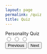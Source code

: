 ```yaml
---
layout: page
permalink: /quiz
title: Quiz
---
```

<head>
    <title>Personality Quiz</title>
    <link href="https://fonts.googleapis.com/css?family=Roboto" rel="stylesheet">
</head>

<body>
    <div class="quiz-container">
        <div class="title">Personality Quiz</div>
        <div id="question" class="question"></div>
        <label class="option">
            <input type="radio" name="option" value="1" />
            <span class="option1"></span>
        </label>
        <label class="option">
            <input type="radio" name="option" value="2" />
            <span class="option2"></span>
        </label>
        <label class="option">
            <input type="radio" name="option" value="3" />
            <span class="option3"></span>
        </label>
        <!-- Buttons -->
        <div class="controls">
            <button class="previous">Previous</button>
            <button class="next">Next</button>
        </div>
    </div>
    <div class="result">
    </div>
</body>

<script>
    const questions = [
  {
    "question": "Age range?",
    "answer1": "under 18",
    "answer1Total": "1",
    "answer2": "18 - 30",
    "answer2Total": "2",
    "answer3": "over 30",
    "answer3Total": "3"
  },
  {
    "question": "I am very imaginative.",
    "answer1": "Agree",
    "answer1Total": "1",
    "answer2": "Neutral",
    "answer2Total": "2",
    "answer3": "Disagree",
    "answer3Total": "3"
  },
  {
    "question":
      "Select in which order you would value these \"Money, Love & Career",
    "answer1": "Love, Career, Money",
    "answer1Total": "1",
    "answer2": "Money, Career, Love",
    "answer2Total": "3",
    "answer3": "Career, Love, Money",
    "answer3Total": "2"
  },
  {
    "question": "Best Sentence to describe you?",
    "answer1": "You feel superior to other people.",
    "answer1Total": "3",
    "answer2": "You consider yourself more practical than creative.",
    "answer2Total": "2",
    "answer3":
      "Winning a debate matters less to you than making sure no one gets upset.",
    "answer3Total": "1"
  },
  {
    "question": "Which best describes your relationship with food",
    "answer1": "You tend to over-eat when you have company.",
    "answer1Total": "1",
    "answer2": "You tend to eat snacks secretly.",
    "answer2Total": "2",
    "answer3": "You prepare food and don\’t even look at the recipe.",
    "answer3Total": "3"
  },
  {
    "question":
      "You make plans with a friend and they cancel on you, what do you do?",
    "answer1":
      "Say \"whatever\" and plan a night that'll be GREAT so they don't cancel again.",
    "answer1Total": "3",
    "answer2": "Feel hurt because you were looking forward to tonight.",
    "answer2Total": "2",
    "answer3": "No problem, you kinda wanted to stay home anyway.",
    "answer3Total": "1"
  },
  {
    "question": "Which of the following colors do you like most?",
    "answer1": "Black",
    "answer1Total": "1",
    "answer2": "Yellow or light blue",
    "answer2Total": "2",
    "answer3": "Red or orange",
    "answer3Total": "3"
  }
]


let currentQuestion = 0;
let score = [];
let selectedAnswersData = [];
const totalQuestions =questions.length;

const container = document.querySelector('.quiz-container');
const questionEl = document.querySelector('.question');
const option1 = document.querySelector('.option1');
const option2 = document.querySelector('.option2');
const option3 = document.querySelector('.option3');
const nextButton = document.querySelector('.next');
const previousButton = document.querySelector('.previous');
const restartButton = document.querySelector('.restart');
const result = document.querySelector('.result');

//Function to generate question 
function generateQuestions (index) {
    //Select each question by passing it a particular index
    const question = questions[index];
    const option1Total = questions[index].answer1Total;
    const option2Total = questions[index].answer2Total;
    const option3Total = questions[index].answer3Total;
    //Populate html elements 
    questionEl.innerHTML = `${index + 1}. ${question.question}`
    option1.setAttribute('data-total', `${option1Total}`);
    option2.setAttribute('data-total', `${option2Total}`);
    option3.setAttribute('data-total', `${option3Total}`);
    option1.innerHTML = `${question.answer1}`
    option2.innerHTML = `${question.answer2}`
    option3.innerHTML = `${question.answer3}`
}


function loadNextQuestion () {
    const selectedOption = document.querySelector('input[type="radio"]:checked');
    //Check if there is a radio input checked
    if(!selectedOption) {
        alert('Please select your answer!');
        return;
    }
    //Get value of selected radio
    const answerScore = Number(selectedOption.nextElementSibling.getAttribute('data-total'));

    ////Add the answer score to the score array
    score.push(answerScore);

    selectedAnswersData.push()
    

    const totalScore = score.reduce((total, currentNum) => total + currentNum);

    currentQuestion++;

        //once finished clear checked
        selectedOption.checked = false;
    //If quiz is on the final question
    if(currentQuestion == totalQuestions - 1) {
        nextButton.textContent = 'Finish';
    }

    if($(totalScore) => 1 && <= 3) {
      yourGenre = "Pop";
      yourArtists = "You may be more prone to getting emotional than the average person. You may enjoy artists like Frank Ocean, the Weeknd, and Car Seat Headrest."
      yourSongs = ""
    if($(totalScore) => 4 && <= 6) {
      yourGenre = "Pop";
      yourArtists = "You're cheerful and a happy spirit to be around. You may enjoy artists like Taylor Swift, Katy Perry, and Panic at the Disco."
      yourSongs = ""
    if($(totalScore) => 7 && <= 9) {
      yourGenre = "Pop/R&B";
      yourArtists = "You're extremely calm and make sure that things are in your control first. You may enjoy artists like Clairo, Jhene Aiko, and Jorja Smith."
      yourSongs = ""
    }
    if($(totalScore) => 10 && <= 12) {
      yourGenre = "Alternative";
      yourArtists = "You make timely decisions and know how to manage your decisions based on your circumstances. You may like artists like Thundercat, FKA twigs, and Childish Gambino."
      yourSongs = ""
    }
    if($(totalScore) => 13 && <= 15) {
      yourGenre = "Alternative";
      yourArtists = "You're cool-headed and old people might refer to you as a good soul. You may like artists like Gorillaz, Tame Impala, and Bon Iver."
      yourSongs = ""
    }
    if($(totalScore) => 14 && <= 16) {
      yourGenre = "Rap/Hip-Hop";
      yourArtists = "You may have a tendency to be impulsive, but you're also intelligent. You may like artists like Kendrick Lamar, Joey Bada$$, and J. Cole"
      yourSongs = ""
    }
    if($(totalScore) => 17 && <= 19) {
      yourGenre = "Rap/Hip-Hop";
      yourArtists = "You're quick to act and make decisions when you know you need to. You may like artists like Travis Scott, Future, and Young Thug"
      yourSongs = ""
    }
    if($(totalScore) => 20 && <= 21) {
      yourGenre = "Rap/Hip-Hop"
      yourArtists = "You have likely been referred to as aggressive before (Don't worry, it's not necessarily a bad thing). Some artists you might like are Ski Mask the Slump God, Dababy, and Westside Gunn.
      yourSongs = ""
    }
  
    if(currentQuestion == totalQuestions) {
        container.style.display = 'none';
        result.innerHTML =
         `<h1 class="final-score">Your genre: ${yourGenre}</h1>
         <div class="summary">${yourArtists}</div>
            <h1>Summary</h1>
        <button class="restart">Restart Quiz</button>
         `;
        return;
    }
    generateQuestions(currentQuestion);
}

//Function to load previous question
function loadPreviousQuestion() {
    //Decrement quentions index
    currentQuestion--;
    //remove last array value;
    score.pop();
    //Generate the question
    generateQuestions(currentQuestion);
}

//Fuction to reset and restart the quiz;
function restartQuiz(e) {
    if(e.target.matches('button')) {
    //reset array index and score
    currentQuestion = 0;
    score = [];
    //Reload quiz to the start
    location.reload();
    }

}


generateQuestions(currentQuestion);
nextButton.addEventListener('click', loadNextQuestion);
previousButton.addEventListener('click',loadPreviousQuestion);
result.addEventListener('click',restartQuiz);
</script>
